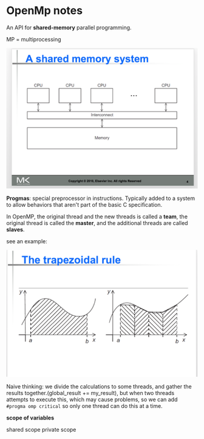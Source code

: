 # OpenMp notes

An API for **shared-memory** parallel programming.

MP = multiprocessing

![pic1](pic1.png)

**Progmas**: special preprocessor in instructions. Typically added to a system to allow behaviors that aren't part of the basic C specification.

In OpenMP, the original thread and the new threads is called a **team**, the original thread is called the **master**, and the additional threads are called **slaves**.

see an example:

 ![pic2](pic2.png)

Naive thinking: we divide the calculations to some threads, and gather the results together.(global_result += my_result), but when two threads attempts to execute this, which may cause problems, so we can add `#progma omp critical` so only one thread can do this at a time.



**scope of variables**

shared scope    private scope



 

